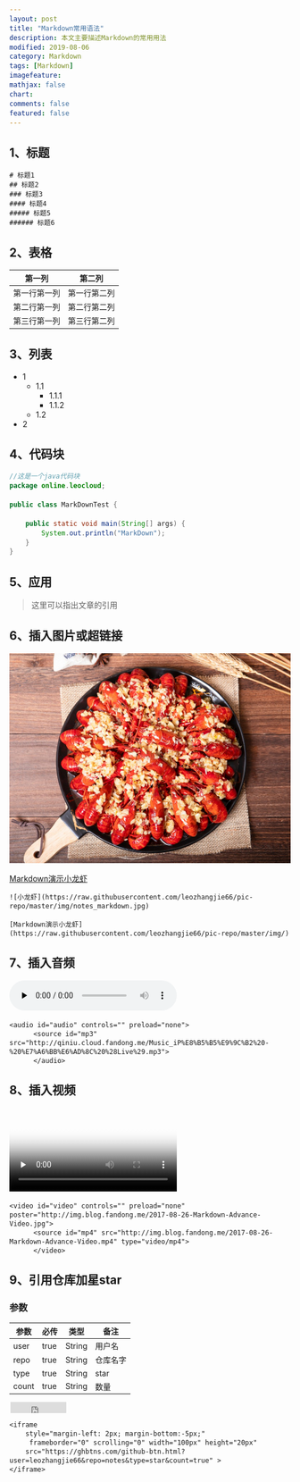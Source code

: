 ```yaml
---
layout: post
title: "Markdown常用语法"
description: 本文主要描述Markdown的常用用法
modified: 2019-08-06
category: Markdown
tags: [Markdown]
imagefeature:
mathjax: false
chart:
comments: false
featured: false
---
```


## 1、标题

```
# 标题1
## 标题2
### 标题3
#### 标题4
##### 标题5
###### 标题6
```

## 2、表格

|   第一列    |   第二列    |
| :---------: | :---------: |
| 第一行第一列 | 第一行第二列 |
| 第二行第一列 | 第二行第二列 |
| 第三行第一列 | 第三行第二列 |

## 3、列表

- 1
  - 1.1
    - 1.1.1
    - 1.1.2
  - 1.2
- 2

## 4、代码块

```java
//这是一个java代码块
package online.leocloud;

public class MarkDownTest {

    public static void main(String[] args) {
        System.out.println("MarkDown");
    }
}
```

## 5、应用

> 这里可以指出文章的引用

## 6、插入图片或超链接

![小龙虾](https://raw.githubusercontent.com/leozhangjie66/pic-repo/master/img/notes_markdown.jpg)

[Markdown演示小龙虾](https://raw.githubusercontent.com/leozhangjie66/pic-repo/master/img/)


```
![小龙虾](https://raw.githubusercontent.com/leozhangjie66/pic-repo/master/img/notes_markdown.jpg)

[Markdown演示小龙虾](https://raw.githubusercontent.com/leozhangjie66/pic-repo/master/img/)
```

## 7、插入音频

<audio id="audio" controls="" preload="none">
      <source id="mp3" src="http://qiniu.cloud.fandong.me/Music_iP%E8%B5%B5%E9%9C%B2%20-%20%E7%A6%BB%E6%AD%8C%20%28Live%29.mp3">
      </audio>

```
<audio id="audio" controls="" preload="none">
      <source id="mp3" src="http://qiniu.cloud.fandong.me/Music_iP%E8%B5%B5%E9%9C%B2%20-%20%E7%A6%BB%E6%AD%8C%20%28Live%29.mp3">
      </audio>
```

## 8、插入视频

<video id="video" controls="" preload="none" poster="http://img.blog.fandong.me/2017-08-26-Markdown-Advance-Video.jpg">
      <source id="mp4" src="http://img.blog.fandong.me/2017-08-26-Markdown-Advance-Video.mp4" type="video/mp4">
      </video>

```
<video id="video" controls="" preload="none" poster="http://img.blog.fandong.me/2017-08-26-Markdown-Advance-Video.jpg">
      <source id="mp4" src="http://img.blog.fandong.me/2017-08-26-Markdown-Advance-Video.mp4" type="video/mp4">
      </video>
```

## 9、引用仓库加星star

### 参数

参数 | 必传 | 类型 | 备注 
------- | ------- | ------- | -------
user | true | String | 用户名
repo | true | String | 仓库名字
type | true | String | star
count | true | String | 数量

<iframe
    style="margin-left: 2px; margin-bottom:-5px;"
     frameborder="0" scrolling="0" width="100px" height="20px"
    src="https://ghbtns.com/github-btn.html?user=leozhangjie66&repo=notes&type=star&count=true" >
</iframe>
                    

```
<iframe
    style="margin-left: 2px; margin-bottom:-5px;"
     frameborder="0" scrolling="0" width="100px" height="20px"
    src="https://ghbtns.com/github-btn.html?user=leozhangjie66&repo=notes&type=star&count=true" >
</iframe>
```
